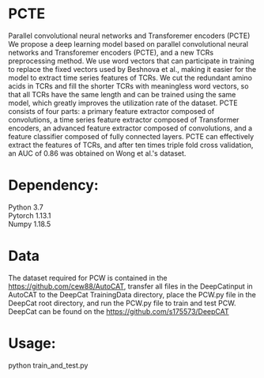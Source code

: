# PCTE
Parallel convolutional neural networks and Transforemer encoders (PCTE)
We propose a deep learning model based on parallel convolutional neural networks and Transforemer encoders (PCTE), and a new TCRs preprocessing method. We use word vectors that can participate in training to replace the fixed vectors used by Beshnova et al., making it easier for the model to extract time series features of TCRs. We cut the redundant amino acids in TCRs and fill the shorter TCRs with meaningless word vectors, so that all TCRs have the same length and can be trained using the same model, which greatly improves the utilization rate of the dataset. PCTE consists of four parts: a primary feature extractor composed of convolutions, a time series feature extractor composed of Transformer encoders, an advanced feature extractor composed of convolutions, and a feature classifier composed of fully connected layers. PCTE can effectively extract the features of TCRs, and after ten times triple fold cross validation, an AUC of 0.86 was obtained on Wong et al.'s dataset.
# Dependency:
Python 3.7 <br>
Pytorch 1.13.1 <br>
Numpy 1.18.5 <br>
# Data 
The dataset required for PCW is contained in the https://github.com/cew88/AutoCAT, transfer all files in the DeepCatinput in AutoCAT to the DeepCat TrainingData directory, place the PCW.py file in the DeepCat root directory, and run the PCW.py file to train and test PCW. DeepCat can be found on the https://github.com/s175573/DeepCAT
# Usage:
python train_and_test.py
